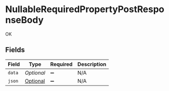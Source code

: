 # NullableRequiredPropertyPostResponseBody

OK


## Fields

| Field                                                                                                     | Type                                                                                                      | Required                                                                                                  | Description                                                                                               |
| --------------------------------------------------------------------------------------------------------- | --------------------------------------------------------------------------------------------------------- | --------------------------------------------------------------------------------------------------------- | --------------------------------------------------------------------------------------------------------- |
| `data`                                                                                                    | *Optional<String>*                                                                                        | :heavy_minus_sign:                                                                                        | N/A                                                                                                       |
| `json`                                                                                                    | [Optional<NullableRequiredPropertyPostJson>](../../models/operations/NullableRequiredPropertyPostJson.md) | :heavy_minus_sign:                                                                                        | N/A                                                                                                       |